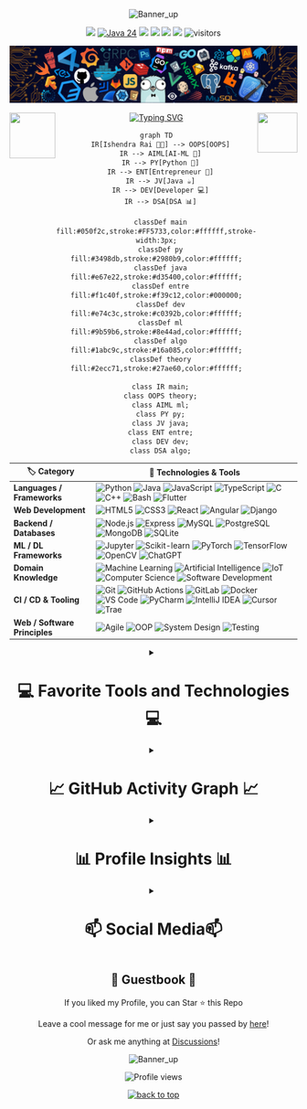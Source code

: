 <div id="#top"></div>
<!--   Banner -->
<p align="center">
  <img src="./assets/Banner_up.gif" alt="Banner_up" height="200" width="854">
</p>

<!--   my-icons -->
<p align="center">
    <a href="https://github.com/ishendrarai/ishendrarai"><img src="https://img.shields.io/badge/status-updating-brightgreen.svg"></a>
    <a href="https://github.com/openjdk/jdk"><img src="https://img.shields.io/badge/Java-24-ED8B00.svg?logo=openjdk&logoColor=white" alt="Java 24"></a>
    <a href="https://github.com/python/cpython"><img src="https://img.shields.io/badge/Python-3.12-FF1493.svg"></a>
    <a href="https://github.com/ishendrarai/ishendrarai/graphs/contributors"><img src="https://img.shields.io/github/contributors/ishendrarai/ishendrarai?color=blue"></a>
    <a href="https://github.com/ishendrarai/ishendrarai/stargazers"><img src="https://img.shields.io/github/stars/ishendrarai/ishendrarai.svg?logo=github"></a>
    <a href="https://github.com/ishendrarai/ishendrarai/network/members"><img src="https://img.shields.io/github/forks/ishendrarai/ishendrarai.svg?color=blue&logo=github"></a>
    <img src="https://visitor-badge.laobi.icu/badge?page_id=ishendrarai" alt="visitors"/>   
</p>

<!-- Header --> 
![](./src/header_.png)
<!--   Python & Java Logo with Link  -->
<a href="https://www.java.com/">
  <img src="https://upload.wikimedia.org/wikipedia/en/3/30/Java_programming_language_logo.svg" align="left" height="80" width="80">
</a>

<a href="https://www.python.org/">
  <img src="https://upload.wikimedia.org/wikipedia/commons/c/c3/Python-logo-notext.svg" align="right" height="70" width="70" >
</a>


<!--   Name Display -->    
<!-- [![Typing SVG](https://readme-typing-svg.herokuapp.com?color=%2336BCF7&center=true&vCenter=true&width=600&lines=Hi+there+👋,+I+am+Andrej+Marinchenko;+Welcome+to+My+Profile!;Over+4+years+of+programming+experience;Always+learning+new+things+;Machine+learning+enthusiast+;Kaggle+community+member)](https://git.io/typing-svg) --> 
<p align="center">
  <a href="https://git.io/typing-svg">
    <img src="https://readme-typing-svg.herokuapp.com?font=Fira+Code&size=24&pause=1000&color=FF5733&center=true&vCenter=true&width=850&lines=Hi+there+👋,+I+am+Ishendra+Rai;Welcome+to+My+Profile!;Over+4+years+of+Programming+experience;Interested+in+Solving+Real+Life+Problems;Always+learning+%26+Exploring+New+sides+of+Life;Aspiring+Software+Developer+||+Passionate+Entrepreneur" alt="Typing SVG" />
  </a>
</p>

<!-- Profile -->
<div align="center">
  
```mermaid
graph TD
  IR[Ishendra Rai 👨‍💻] --> OOPS[OOPS]
  IR --> AIML[AI-ML 🤖]
  IR --> PY[Python 🐍]
  IR --> ENT[Entrepreneur 🚀]
  IR --> JV[Java ☕]
  IR --> DEV[Developer 💻]
  IR --> DSA[DSA 📊]

  classDef main fill:#050f2c,stroke:#FF5733,color:#ffffff,stroke-width:3px;
  classDef py fill:#3498db,stroke:#2980b9,color:#ffffff;
  classDef java fill:#e67e22,stroke:#d35400,color:#ffffff;
  classDef entre fill:#f1c40f,stroke:#f39c12,color:#000000;
  classDef dev fill:#e74c3c,stroke:#c0392b,color:#ffffff;
  classDef ml fill:#9b59b6,stroke:#8e44ad,color:#ffffff;
  classDef algo fill:#1abc9c,stroke:#16a085,color:#ffffff;
  classDef theory fill:#2ecc71,stroke:#27ae60,color:#ffffff;

  class IR main;
  class OOPS theory;
  class AIML ml;
  class PY py;
  class JV java;
  class ENT entre;
  class DEV dev;
  class DSA algo;
   ```
</div>

<div align="center">
  
| 🏷️ **Category**               | 🚀 **Technologies & Tools** |
|-------------------------------|------------------------------|
| **Languages / Frameworks**    | ![Python](https://img.shields.io/badge/Python-3776AB.svg?&logo=python&logoColor=white) ![Java](https://img.shields.io/badge/Java-007396.svg?&logo=java&logoColor=white) ![JavaScript](https://img.shields.io/badge/JavaScript-F7DF1E.svg?&logo=javascript&logoColor=black) ![TypeScript](https://img.shields.io/badge/TypeScript-3178C6.svg?&logo=typescript&logoColor=white) ![C](https://img.shields.io/badge/C-A8B9CC.svg?&logo=c&logoColor=00599C) ![C++](https://img.shields.io/badge/C++-00599C.svg?&logo=cplusplus&logoColor=white) ![Bash](https://img.shields.io/badge/Bash-4EAA25.svg?&logo=gnubash&logoColor=white) ![Flutter](https://img.shields.io/badge/Flutter-02569B.svg?&logo=flutter&logoColor=white) |
| **Web Development**           | ![HTML5](https://img.shields.io/badge/HTML5-E34F26.svg?&logo=html5&logoColor=white) ![CSS3](https://img.shields.io/badge/CSS3-1572B6.svg?&logo=css3&logoColor=white) ![React](https://img.shields.io/badge/React-20232A.svg?&logo=react&logoColor=61DAFB) ![Angular](https://img.shields.io/badge/Angular-DD0031.svg?&logo=angular&logoColor=white) ![Django](https://img.shields.io/badge/Django-092E20.svg?&logo=django&logoColor=white) |
| **Backend / Databases**       | ![Node.js](https://img.shields.io/badge/Node.js-339933.svg?&logo=nodedotjs&logoColor=white) ![Express](https://img.shields.io/badge/Express-000000.svg?&logo=express&logoColor=white) ![MySQL](https://img.shields.io/badge/MySQL-4479A1.svg?&logo=mysql&logoColor=white) ![PostgreSQL](https://img.shields.io/badge/PostgreSQL-336791.svg?&logo=postgresql&logoColor=white) ![MongoDB](https://img.shields.io/badge/MongoDB-47A248.svg?&logo=mongodb&logoColor=white) ![SQLite](https://img.shields.io/badge/SQLite-003B57.svg?&logo=sqlite&logoColor=white) |
| **ML / DL Frameworks**        | ![Jupyter](https://img.shields.io/badge/Jupyter-F37626.svg?&logo=jupyter&logoColor=white) ![Scikit-learn](https://img.shields.io/badge/Scikit--Learn-F7931E.svg?&logo=scikit-learn&logoColor=white) ![PyTorch](https://img.shields.io/badge/PyTorch-EE4C2C.svg?&logo=pytorch&logoColor=white) ![TensorFlow](https://img.shields.io/badge/TensorFlow-FF6F00.svg?&logo=tensorflow&logoColor=white) ![OpenCV](https://img.shields.io/badge/OpenCV-5C3EE8.svg?&logo=opencv&logoColor=white) ![ChatGPT](https://img.shields.io/badge/ChatGPT-00A67E.svg?&logo=openai&logoColor=white) |
| **Domain Knowledge**          | ![Machine Learning](https://img.shields.io/badge/Machine%20Learning-01D277.svg) ![Artificial Intelligence](https://img.shields.io/badge/Artificial%20Intelligence-4C8CBF.svg) ![IoT](https://img.shields.io/badge/IoT-FF9900.svg?&logo=internetofthings&logoColor=white) ![Computer Science](https://img.shields.io/badge/Computer%20Science-FAB040.svg) ![Software Development](https://img.shields.io/badge/Software%20Development-FD6C35.svg) |
| **CI / CD & Tooling**         | ![Git](https://img.shields.io/badge/Git-F05032.svg?&logo=git&logoColor=white) ![GitHub Actions](https://img.shields.io/badge/GitHub%20Actions-2088FF.svg?&logo=githubactions&logoColor=white) ![GitLab](https://img.shields.io/badge/GitLab-FC6D26.svg?&logo=gitlab&logoColor=white) ![Docker](https://img.shields.io/badge/Docker-2496ED.svg?&logo=docker&logoColor=white) ![VS Code](https://img.shields.io/badge/VS%20Code-007ACC.svg?&logo=visualstudiocode&logoColor=white) ![PyCharm](https://img.shields.io/badge/PyCharm-000000.svg?&logo=pycharm&logoColor=white) ![IntelliJ IDEA](https://img.shields.io/badge/IntelliJ-000000.svg?&logo=intellijidea&logoColor=white) ![Cursor](https://img.shields.io/badge/Cursor-5C2D91.svg) ![Trae](https://img.shields.io/badge/Trae-00A98F.svg) |
| **Web / Software Principles** | ![Agile](https://img.shields.io/badge/Agile-008272.svg?&logo=atlassian&logoColor=white) ![OOP](https://img.shields.io/badge/OOP-FF5733.svg) ![System Design](https://img.shields.io/badge/System%20Design-4C8CBF.svg) ![Testing](https://img.shields.io/badge/Testing-6F42C1.svg) |


</div>

<div align="center">
<details>
  <!-- 💻 Favorite Tools and Technologies 💻-->
  <summary><h1>💻 Favorite Tools and Technologies 💻</h1></summary>

  <div style="display: flex; align-items: flex-start; align: center">
  <table align="center">
    <tr>
      <td align="center" width="96">
          <img src="https://techstack-generator.vercel.app/react-icon.svg" alt="icon" width="65" height="65" />
        <br>React
      </td>
      <td align="center" width="96">
        <a href="#macropower-tech">
          <img src="https://techstack-generator.vercel.app/python-icon.svg" alt="icon" width="65" height="65" />
        </a>
        <br>Python
      </td>
      <td align="center" width="96">
          <img src="https://techstack-generator.vercel.app/js-icon.svg" alt="icon" width="65" height="65" />
        <br>JavaScript
      </td>
      <td align="center" width="96">
          <img src="https://techstack-generator.vercel.app/cpp-icon.svg" alt="icon" width="65" height="65" />
        <br>C++
      </td>
      <td align="center" width="96">
          <img src="https://techstack-generator.vercel.app/webpack-icon.svg" alt="icon" width="65" height="65" />
        <br>Webpack
      </td>
      <td align="center" width="96">
          <img src="https://techstack-generator.vercel.app/mysql-icon.svg" alt="icon" width="65" height="65" />
        <br>MySQL
      </td>
      <td align="center" width="96">
          <img src="https://techstack-generator.vercel.app/ts-icon.svg" alt="icon" width="65" height="65" />
        <br>TypeScript
      </td>
      <td align="center" width="96">
          <img src="https://techstack-generator.vercel.app/aws-icon.svg" alt="icon" width="65" height="65" />
        <br>AWS
      </td>
      <td align="center" width="96">
          <img src="https://techstack-generator.vercel.app/csharp-icon.svg" alt="icon" width="65" height="65" />
        <br>C#
      </td>
    </tr>
    <tr>
      <td align="center" width="96">
          <img src="https://techstack-generator.vercel.app/django-icon.svg" alt="icon" width="65" height="65" />
        <br>Django
      </td>
      <td align="center" width="96">
          <img src="https://techstack-generator.vercel.app/github-icon.svg" alt="icon" width="65" height="65" />
        <br>Github
      </td>
      <td align="center" width="96"> 
          <img src="https://user-images.githubusercontent.com/25181517/192108372-f71d70ac-7ae6-4c0d-8395-51d8870c2ef0.png" width="48" height="48" alt="Git" />
        <br>Git
      </td>
      <td align="center"  width="96">
          <img src="https://skillicons.dev/icons?i=html" width="48" height="48" alt="HTML5" />
        <br>HTML5
      </td>
      <td align="center" width="96">
          <img src="https://skillicons.dev/icons?i=css" width="48" height="48" alt="css" />
        <br>CSS
      </td>
      <td align="center"  width="96">
          <img src="https://skillicons.dev/icons?i=bootstrap" width="48" height="48" alt="bootstrap" />
        <br>Bootstrap
      </td>
      <td align="center" width="96">
          <img src="https://skillicons.dev/icons?i=tailwind" width="48" height="48" alt="tailwind" />
        <br>Tailwind
      </td>
      <td align="center" width="96">
          <img src="https://skillicons.dev/icons?i=docker" width="48" height="48" alt="Docker" />
        <br>Docker
      </td>
      <td align="center" width="96">
          <img src="https://skillicons.dev/icons?i=kubernetes" width="48" height="48" alt="Kubernetes" />
        <br>Kubernetes
      </td>
    </tr>
    <tr>
      <td align="center" width="96">
          <img src="https://skillicons.dev/icons?i=mongodb" width="48" height="48" alt="MongoDB" />
        <br>MongoDB
      </td>
      <td align="center" width="96">
          <img src="https://skillicons.dev/icons?i=nodejs" width="48" height="48" alt="Nodejs" />
        <br>Nodejs
      </td>
      <td align="center" width="96">
          <img src="https://skillicons.dev/icons?i=express" width="48" height="48" alt="Express.js" />
        <br>Express.js
      </td>
      <td align="center" width="96">
          <img src="https://skillicons.dev/icons?i=vscode" width="48" height="48" alt="VsCode" />
        <br>VsCode
      </td>
      <td align="center" width="96">
          <img src="https://skillicons.dev/icons?i=postman" width="48" height="48" alt="Postman" />
        <br>Postman
      </td>
      <td align="center" width="96">
          <img src="https://skillicons.dev/icons?i=jenkins" width="48" height="48" alt="Jenkins" />
        <br>Jenkins
      </td>
      <td align="center" width="96">
          <img src="https://skillicons.dev/icons?i=ansible" width="48" height="48" alt="Ansible" />
        <br>Ansible
      </td>
      <td align="center" width="96">
          <img src="https://skillicons.dev/icons?i=netlify" width="48" height="48" alt="Netlify" />
        <br>Netlify
      </td>
      <td align="center" width="96">
          <img src="https://skillicons.dev/icons?i=heroku" width="48" height="48" alt="Heroku" />
        <br>Heroku
      </td>
    </tr>
  </table>
  </div>
</details>
</div>

<!-- 📈 GitHub Activity Graph-->
<div align="center">
<details>
  <summary><h1>📈 GitHub Activity Graph 📈</h1></summary>
  <br/>

  <!--  Github-Stats -->
  <div align="center">

  | 🔥 Contribution Streak 🔥 |
  |---|
  | <img src="https://github-readme-streak-stats.herokuapp.com?user=ishendrarai&theme=algolia" alt="GitHub Streak" /> |
  </div>

  <!--   stats + languages -->
  <div align="center">

  | 📊 GitHub Stats 📊 | 💻 Top Languages 💻 |
  |---|---|
  | <img src="https://github-readme-stats.vercel.app/api?username=ishendrarai&show_icons=true&theme=algolia&include_all_commits=true" alt="Ishendra's GitHub stats" height="180px"/> | <img src="https://github-readme-stats.vercel.app/api/top-langs/?username=ishendrarai&theme=algolia&layout=compact" alt="Top Langs" height="180px"/> |

  </div>

  <!--   green snake  -->
  <div align="center">
    <h3>🐍 Snake Graph Table 🐍</h3>
    <!-- Light mode -->
    <img src="https://raw.githubusercontent.com/ishendrarai/ishendrarai/output/snake.svg#gh-light-mode-only" 
         alt="GitHub Snake Light" />
    <!-- Dark mode -->
    <img src="https://raw.githubusercontent.com/ishendrarai/ishendrarai/output/snake.svg#gh-dark-mode-only" 
         alt="GitHub Snake Dark" />
  </div>

  <!-- trophies -->
  <div align="center">
    <h3>🏆 GitHub Trophies 🏆</h3>
    <img src="https://github-profile-trophy.vercel.app/?username=ishendrarai&theme=algolia&no-frame=false&no-bg=true&margin-w=4" alt="GitHub Trophies" />
  </div>

  <!-- activity graph -->
  <div align="center">
    <a href="https://github.com/ishendrarai">
      <img src="https://github-readme-activity-graph.vercel.app/graph?username=ishendrarai&theme=react-dark&hide_border=true&hide_title=false&area=true&custom_title=Total%20Contribution%20Graph%20in%20All%20Repositories" width="95%" alt="activity graph"/>
    </a>
  </div>

  <!-- star history -->
  <div align="center">
    <h3>⭐ Star History ⭐</h3>
    <a href="https://star-history.com/#ishendrarai/ishendrarai&Date">
      <img src="https://api.star-history.com/svg?repos=ishendrarai/ishendrarai&type=Date" alt="Star History Chart"/>
    </a>
  </div>

</details>
</div>



<!-- 📊 Profile Insights 📊-->
<div align="center">
<details>
  <summary><h1>📊 Profile Insights 📊 </h1></summary>
  <br/>

  <p align="center">
    <i>Visitor tracking for this page started on <b>September 1, 2025</b></i>  
  </p>

  <p align="center">
    <img src="https://count.getloli.com/get/@ishendrarai.github.readme" alt="Visitor Counter"/>
  </p>

  <p align="center">
    <a href="https://github.com/ishendrarai?tab=repositories&sort=stargazers">
      <img alt="Total Stars" title="Total stars on GitHub" src="https://custom-icon-badges.herokuapp.com/badge/dynamic/json?logo=star&color=55960c&labelColor=488207&label=Stars&style=for-the-badge&query=%24.stars&url=https://api.github-star-counter.workers.dev/user/ishendrarai"/>
    </a>
    <a href="https://github.com/ishendrarai?tab=followers">
      <img alt="Followers" title="Follow me on GitHub" src="https://custom-icon-badges.herokuapp.com/github/followers/ishendrarai?color=236ad3&labelColor=1155ba&style=for-the-badge&logo=person-add&label=Follow&logoColor=white"/>
    </a>
  </p>
  
  <p align="center">
   <i>Visitor tracking for this page started on <b>September 1, 2025</b></i>  
  <a href="https://info.flagcounter.com/qDAy">
    <img src="https://s01.flagcounter.com/count2/qDAy/bg_FFFFFF/txt_000000/border_CCCCCC/columns_8/maxflags_65/viewers_0/labels_1/pageviews_1/flags_0/percent_0/" alt="Flag Counter" border="0">
  </a>
</p>
<!-- Jhansi - My Home-->
  
 ```geojson
{
  "type": "FeatureCollection",
  "features": [
    {
      "type": "Feature",
      "id": 1,
      "properties": {
        "name": "Jhansi"
      },
      "geometry": {
        "type": "Polygon",
        "coordinates": [
          [
            [78.55, 25.46],
            [78.59, 25.46],
            [78.59, 25.44],
            [78.55, 25.44],
            [78.55, 25.46]
          ]
        ]
      }
    }
  ]
}

```
</details>
</div>


<!-- Social icons section -->
<div align="center">
<details>
  <summary><h1><strong>📫 Social Media📫 </strong></h1></summary>
  <br/>
<table>
  <!-- Row 1 -->
  <tr>
    <td align="center" width="130">
      <a href="https://www.linkedin.com/in/ishendrarai" target="_blank">
        <img src="https://cdn-icons-png.flaticon.com/512/174/174857.png" width="48" height="48"/>
        <br/>LinkedIn
      </a>
    </td>
    <td align="center" width="130">
      <a href="mailto:ishurai.020805@gmail.com" target="_blank">
        <img src="https://cdn-icons-png.flaticon.com/512/732/732200.png" width="48" height="48"/>
        <br/>Email
      </a>
    </td>
    <td align="center" width="130">
      <a href="https://api.whatsapp.com/send?phone=919305859379" target="_blank">
        <img src="https://cdn-icons-png.flaticon.com/512/733/733585.png" width="48" height="48"/>
        <br/>WhatsApp
      </a>
    </td>
  </tr>

  <!-- Row 2 -->
  <tr>
    <td align="center" width="130">
      <a href="https://www.geeksforgeeks.org/user/ishendrarai/" target="_blank">
        <img src="https://upload.wikimedia.org/wikipedia/commons/4/43/GeeksforGeeks.svg" width="48" height="48"/>
        <br/>GeeksforGeeks
      </a>
    </td>
    <td align="center" width="130">
      <a href="https://github.com/ishendrarai" target="_blank">
        <img src="https://cdn-icons-png.flaticon.com/512/25/25231.png" width="48" height="48"/>
        <br/>GitHub
      </a>
    </td>
    <td align="center" width="130">
      <a href="https://www.hackerrank.com/profile/ishendrarai" target="_blank">
        <img src="https://upload.wikimedia.org/wikipedia/commons/6/65/HackerRank_logo.png" width="48" height="48"/>
        <br/>HackerRank
      </a>
    </td>
  </tr>

  <!-- Row 3 -->
  <tr>
    <td align="center" width="130">
      <a href="https://www.codechef.com/users/ishendrarai" target="_blank">
        <img src="https://upload.wikimedia.org/wikipedia/commons/0/08/CodeChef_Logo.svg" width=""60 height="60"/>
        <br/>CodeChef
      </a>
    </td>
    <td align="center" width="130">
      <a href="https://leetcode.com/u/ishendrarai/" target="_blank">
        <img src="https://upload.wikimedia.org/wikipedia/commons/1/19/LeetCode_logo_black.png" width="48" height="48"/>
        <br/>LeetCode
      </a>
    </td>
    <td align="center" width="130">
      <a href="https://codeforces.com/profile/ishurai.02" target="_blank">
        <img src="https://cdn.iconscout.com/icon/free/png-256/free-code-forces-3521352-2944796.png" width="48" height="48"/>
        <br/>Codeforces
      </a>
    </td>
  </tr>

  <!-- Row 4 -->
  <tr>
    <td align="center" width="130">
      <a href="https://x.com/ishendrarai02" target="_blank">
        <img src="https://cdn-icons-png.flaticon.com/512/733/733579.png" width="48" height="48"/>
        <br/>Twitter (X)
      </a>
    </td>
    <td align="center" width="130">
      <a href="https://discordapp.com/users/ishendrarai" target="_blank">
        <img src="https://cdn-icons-png.flaticon.com/512/5968/5968756.png" width="48" height="48"/>
        <br/>Discord
      </a>
    </td>
    <td align="center" width="130">
      <a href="https://t.me/dalahousie" target="_blank">
        <img src="https://cdn-icons-png.flaticon.com/512/2111/2111646.png" width="48" height="48"/>
        <br/>Telegram
      </a>
    </td>
  </tr>
</table>

</div>
</details>



<!-- GuestBook -->
<div align="center">
<h2>📖 Guestbook 📖 </h2>
<p>
  If you liked my Profile, you can Star ⭐ this Repo
<p>
<p>
  Leave a cool message for me or just say you passed by 
  <a href="https://github.com/ishendrarai/ishendrarai/issues/new?template=guestbook-entry.md">here</a>!
</p>
<p>
  Or ask me anything at 
  <a href="https://github.com/ishendrarai/ishendrarai/discussions/new/choose">Discussions</a>!
</p>

<!--Thank you For Visiting-->
<p align="center">
  <img src="./assets/Banner_down.gif" alt="Banner_up" height="200" width="854">
</p>

<!-- Profile Views--> 
<p align="center"> 
  <img src="https://komarev.com/ghpvc/?username=ishendra-rai&color=blue" alt="Profile views"/>
</p>
</div>
<!-- Your Back to Top button -->
<p align="middle">
  <a href="#top">
    <img 
      src="https://img.shields.io/static/v1?label&message=Back+to+Top&color=050f2c&style=flat&logo" 
      alt="back to top" 
      width="100"
    />
  </a>
</p>






  <!--Coding Platform tropy
<div align="center">
<summary>Trophy: Hackerrank Profile Trophy</summary>
</div>
<p align="center"> 
<img src="./src/badges_hackerrank.png" alt="Metrics" width="57%"> <img src="./src/hackerrank-logo.jpg" alt="Metrics" 
width="30%">
</p>
<img src="/github-metrics.svg" alt="Metrics" width="100%"> 

<!-- Footer 
<div align="center">
  <img alt="footer" width="100%" src="https://github.com/ishendrarai/ishendrarai/blob/main/assets/footer.png">
</div> -->



<!-- 🛠️ Languages and Tools -->
<!--
<details>
  <summary align="left">
    <h3>🛠️ Languages & Tools</h3>
  </summary>

  <br/>

  <table>
  <tr>
    <td align="center"><img src="https://cdn.jsdelivr.net/gh/devicons/devicon/icons/python/python-original.svg" width="70" height="70"/><br/>Python</td>
    <td align="center"><img src="https://cdn.jsdelivr.net/gh/devicons/devicon/icons/java/java-original.svg" width="70" height="70"/><br/>Java</td>
    <td align="center"><img src="https://cdn.jsdelivr.net/gh/devicons/devicon/icons/cplusplus/cplusplus-original.svg" width="70" height="70"/><br/>C++</td>
    <td align="center"><img src="https://cdn.jsdelivr.net/gh/devicons/devicon/icons/javascript/javascript-original.svg" width="70" height="70"/><br/>JavaScript</td>
    <td align="center"><img src="https://cdn.jsdelivr.net/gh/devicons/devicon/icons/react/react-original.svg" width="70" height="70"/><br/>React</td>
    <td align="center"><img src="https://cdn.jsdelivr.net/gh/devicons/devicon/icons/nodejs/nodejs-original.svg" width="70" height="70"/><br/>Node.js</td>
    <td align="center"><img src="https://cdn.jsdelivr.net/gh/devicons/devicon/icons/tailwindcss/tailwindcss-original.svg" width="70" height="70"/><br/>Tailwind</td>
    <td align="center"><img src="https://cdn.jsdelivr.net/gh/devicons/devicon/icons/bootstrap/bootstrap-original.svg" width="70" height="70"/><br/>Bootstrap</td>
    <td align="center"><img src="https://cdn.jsdelivr.net/gh/devicons/devicon/icons/mysql/mysql-original.svg" width="70" height="70"/><br/>MySQL</td>
    <td align="center"><img src="https://cdn.jsdelivr.net/gh/devicons/devicon/icons/mongodb/mongodb-original.svg" width="70" height="70"/><br/>MongoDB</td>
  </tr>
  <tr>
    <td align="center"><img src="https://cdn.jsdelivr.net/gh/devicons/devicon/icons/git/git-original.svg" width="70" height="70"/><br/>Git</td>
    <td align="center"><img src="https://cdn.jsdelivr.net/gh/devicons/devicon/icons/github/github-original.svg" width="70" height="70"/><br/>GitHub</td>
    <td align="center"><img src="https://cdn.jsdelivr.net/gh/devicons/devicon/icons/vscode/vscode-original.svg" width="70" height="70"/><br/>VS Code</td>
    <td align="center"><img src="https://cdn.jsdelivr.net/gh/devicons/devicon/icons/linux/linux-original.svg" width="70" height="70"/><br/>Linux</td>
    <td align="center"><img src="https://cdn.jsdelivr.net/gh/devicons/devicon/icons/html5/html5-original.svg" width="70" height="70"/><br/>HTML5</td>
    <td align="center"><img src="https://cdn.jsdelivr.net/gh/devicons/devicon/icons/css3/css3-original.svg" width="70" height="70"/><br/>CSS3</td>
    <td align="center"><img src="https://cdn.jsdelivr.net/gh/devicons/devicon/icons/express/express-original.svg" width="70" height="70"/><br/>Express</td>
    <td align="center"><img src="https://www.vectorlogo.zone/logos/getpostman/getpostman-icon.svg" width="70" height="70"/><br/>Postman</td>
    <td align="center"><img src="https://cdn.jsdelivr.net/gh/devicons/devicon/icons/docker/docker-original.svg" width="70" height="70"/><br/>Docker</td>
    <td align="center"><img src="https://cdn.jsdelivr.net/gh/devicons/devicon/icons/npm/npm-original-wordmark.svg" width="70" height="70"/><br/>NPM</td>
  </tr>
  </table>

</details>
-->

<!--
# 📊 GitHub Stats:
![](https://github-readme-stats.vercel.app/api?username=ishendrarai&theme=dark&hide_border=false&include_all_commits=true&count_private=true)<br/>
![](https://github-readme-streak-stats.herokuapp.com/?user=ishendrarai&theme=dark&hide_border=false)<br/>
![](https://github-readme-stats.vercel.app/api/top-langs/?username=ishendrarai&theme=dark&hide_border=false&include_all_commits=true&count_private=true&layout=compact)
### 🔝 Top Contributed Repos
![](https://github-contributor-stats.vercel.app/api?username=ishendrarai&limit=5&theme=dark&combine_all_yearly_contributions=true)
-->

<!--
**📫 How to Reach Me:**
<div align="center">
| <a href="https://x.com/ishendrarai02" target="_blank"><img src="https://raw.githubusercontent.com/BEPb/BEPb/master/assets/twitter.svg" alt="Twitter" height="40" width="40"/></a> | <a href="https://linkedin.com/in/ishendrarai" target="_blank"><img src="https://raw.githubusercontent.com/BEPb/BEPb/master/assets/linkedin.svg" alt="LinkedIn" height="40" width="40"/></a> | <a href="mailto:ishurai.020804@gmail.com" target="_blank"><img src="https://raw.githubusercontent.com/BEPb/BEPb/master/assets/gmail.svg" alt="Gmail" height="40" width="40"/></a> | <a href="https://api.whatsapp.com/send?phone=+919305859379" target="_blank"><img src="https://img.shields.io/badge/WhatsApp-%2325D366.svg?&style=for-the-badge&logo=whatsapp&logoColor=white" /></a> |
|---|---|---|---|
</div>

Coding Platform 
  <a href="https://leetcode.com/u/ishendrarai/" target="_blank">
    <img src="https://upload.wikimedia.org/wikipedia/commons/1/19/LeetCode_logo_black.png" alt="LeetCode" align="left" width="80" height="80" />
  </a> 
  
-->

<!--![badges_37-46.png](src%2Fbadges_37-46.png)
![badges_25-36.png](src%2Fbadges_25-36.png)
![badges_13-24.png](src%2Fbadges_13-24.png)
![badges_1-12.png](src%2Fbadges_1-12.png)-->
